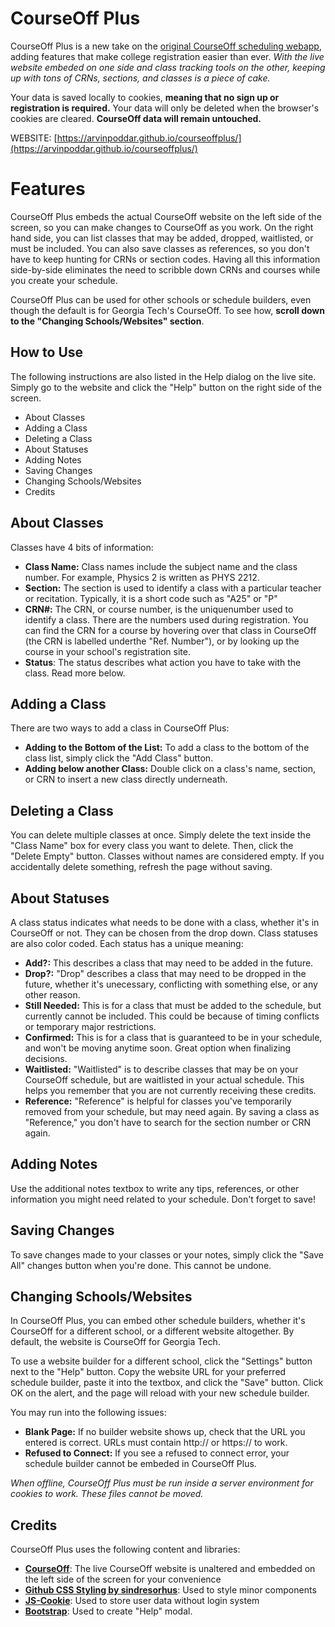# CourseOff Plus

CourseOff Plus is a new take on the [original CourseOff scheduling webapp](https://courseoff.com/), adding features that make college registration easier than ever. _With the live website embeded on one side and class tracking tools on the other, keeping up with tons of CRNs, sections, and classes is a piece of cake._

Your data is saved locally to cookies, **meaning that no sign up or registration is required.** Your data will only be deleted when the browser's cookies are cleared. **CourseOff data will remain untouched.**

WEBSITE: [https://arvinpoddar.github.io/courseoffplus/](https://arvinpoddar.github.io/courseoffplus/)

# Features

CourseOff Plus embeds the actual CourseOff website on the left side of the screen, so you can make changes to CourseOff as you work. On the right hand side, you can list classes that may be added, dropped, waitlisted, or must be included. You can also save classes as references, so you don't have to keep hunting for CRNs or section codes. Having all this information side-by-side eliminates the need to scribble down CRNs and courses while you create your schedule.

CourseOff Plus can be used for other schools or schedule builders, even though the default is for Georgia Tech's CourseOff. To see how, **scroll down to the "Changing Schools/Websites" section**.

## How to Use

The following instructions are also listed in the Help dialog on the live site. Simply go to the website and click the "Help" button on the right side of the screen.

- About Classes
- Adding a Class
- Deleting a Class
- About Statuses
- Adding Notes
- Saving Changes
- Changing Schools/Websites
- Credits

## About Classes

Classes have 4 bits of information:

- **Class Name:** Class names include the subject name and the class number. For example, Physics 2 is written as PHYS 2212.
- **Section:** The section is used to identify a class with a particular teacher or recitation. Typically, it is a short code such as "A25" or "P"
- **CRN#:** The CRN, or course number, is the uniquenumber used to identify a class. There are the numbers used during registration. You can find the CRN for a course by hovering over that class in CourseOff (the CRN is labelled underthe "Ref. Number"), or by looking up the course in your school's registration site.
- **Status**: The status describes what action you have to take with the class. Read more below.

## Adding a Class

There are two ways to add a class in CourseOff Plus:

- **Adding to the Bottom of the List:** To add a class to the bottom of the class list, simply click the "Add Class" button.
- **Adding below another Class:** Double click on a class's name, section, or CRN to insert a new class directly underneath.

## Deleting a Class

You can delete multiple classes at once. Simply delete the text inside the "Class Name" box for every class you want to delete. Then, click the "Delete Empty" button. Classes without names are considered empty. If you accidentally delete something, refresh the page without saving.

## About Statuses

A class status indicates what needs to be done with a class, whether it's in CourseOff or not. They can be chosen from the drop down. Class statuses are also color coded. Each status has a unique meaning:

- **Add?:** This describes a class that may need to be added in the future.
- **Drop?:** "Drop" describes a class that may need to be dropped in the future, whether it's unecessary, conflicting with something else, or any other reason.
- **Still Needed:** This is for a class that must be added to the schedule, but currently cannot be included. This could be because of timing conflicts or temporary major restrictions.
- **Confirmed:** This is for a class that is guaranteed to be in your schedule, and won't be moving anytime soon. Great option when finalizing decisions.
- **Waitlisted:** "Waitlisted" is to describe classes that may be on your CourseOff schedule, but are waitlisted in your actual schedule. This helps you remember that you are not currently receiving these credits.
- **Reference:** "Reference" is helpful for classes you've temporarily removed from your schedule, but may need again. By saving a class as "Reference," you don't have to search for the section number or CRN again.

## Adding Notes

Use the additional notes textbox to write any tips, references, or other information you might need related to your schedule. Don't forget to save!

## Saving Changes

To save changes made to your classes or your notes, simply click the "Save All" changes button when you're done. This cannot be undone.

## Changing Schools/Websites

In CourseOff Plus, you can embed other schedule builders, whether it's CourseOff for a different school, or a different website altogether. By default, the website is CourseOff for Georgia Tech.

To use a website builder for a different school, click the "Settings" button next to the "Help" button. Copy the website URL for your preferred schedule builder, paste it into the textbox, and click the "Save" button. Click OK on the alert, and the page will reload with your new schedule builder.

You may run into the following issues:

- **Blank Page:** If no builder website shows up, check that the URL you entered is correct. URLs must contain http:// or https:// to work.
- **Refused to Connect:** If you see a refused to connect error, your schedule builder cannot be embeded in CourseOff Plus.

_When offline, CourseOff Plus must be run inside a server environment for cookies to work. These files cannot be moved._

## Credits

CourseOff Plus uses the following content and libraries:

- [**CourseOff**](https://courseoff.com/): The live CourseOff website is unaltered and embedded on the left side of the screen for your convenience
- [**Github CSS Styling by sindresorhus**](https://github.com/sindresorhus/github-markdown-css): Used to style minor components
- [**JS-Cookie**](https://github.com/js-cookie/js-cookie): Used to store user data without login system
- [**Bootstrap**](https://getbootstrap.com/): Used to create "Help" modal.
